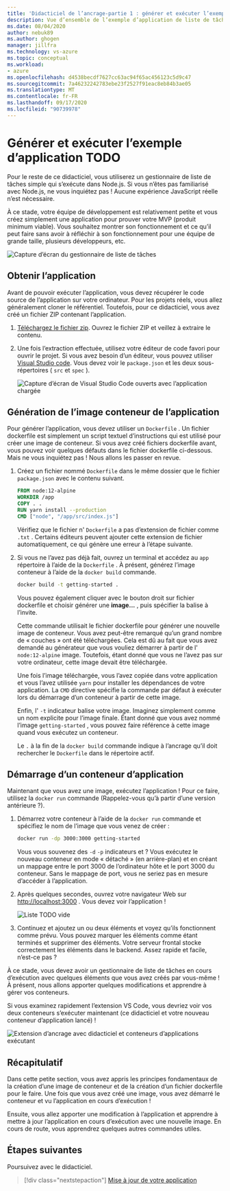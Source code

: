 ```yaml
---
title: 'Didacticiel de l’ancrage-partie 1 : générer et exécuter l’exemple d’application de liste TODO'
description: Vue d’ensemble de l’exemple d’application de liste de tâches qui s’exécute dans Node.js.
ms.date: 08/04/2020
author: nebuk89
ms.author: ghogen
manager: jillfra
ms.technology: vs-azure
ms.topic: conceptual
ms.workload:
- azure
ms.openlocfilehash: d4538becdf7627cc63ac94f65ac456123c5d9c47
ms.sourcegitcommit: 7a46232242783ebe23f2527f91eac8eb84b3ae05
ms.translationtype: MT
ms.contentlocale: fr-FR
ms.lasthandoff: 09/17/2020
ms.locfileid: "90739978"
---
```

# <a name="build-and-run-the-todo-sample-app"></a>Générer et exécuter l’exemple d’application TODO

Pour le reste de ce didacticiel, vous utiliserez un gestionnaire de liste de tâches simple qui s’exécute dans Node.js. Si vous n’êtes pas familiarisé avec Node.js, ne vous inquiétez pas ! Aucune expérience JavaScript réelle n’est nécessaire.

À ce stade, votre équipe de développement est relativement petite et vous créez simplement une application pour prouver votre MVP (produit minimum viable). Vous souhaitez montrer son fonctionnement et ce qu’il peut faire sans avoir à réfléchir à son fonctionnement pour une équipe de grande taille, plusieurs développeurs, etc.

![Capture d’écran du gestionnaire de liste de tâches](media/todo-list-sample.png)

## <a name="get-the-app"></a>Obtenir l’application

Avant de pouvoir exécuter l’application, vous devez récupérer le code source de l’application sur votre ordinateur. Pour les projets réels, vous allez généralement cloner le référentiel. Toutefois, pour ce didacticiel, vous avez créé un fichier ZIP contenant l’application.

1. [Téléchargez le fichier zip](http://localhost/assets/app.zip). Ouvrez le fichier ZIP et veillez à extraire le contenu.

1. Une fois l’extraction effectuée, utilisez votre éditeur de code favori pour ouvrir le projet. Si vous avez besoin d’un éditeur, vous pouvez utiliser [Visual Studio code](https://code.visualstudio.com/). Vous devez voir le `package.json` et les deux sous-répertoires ( `src` et `spec` ).

    ![Capture d’écran de Visual Studio Code ouverts avec l’application chargée](media/ide-screenshot.png)

## <a name="building-the-apps-container-image"></a>Génération de l’image conteneur de l’application

Pour générer l’application, vous devez utiliser un `Dockerfile` . Un fichier dockerfile est simplement un script textuel d’instructions qui est utilisé pour créer une image de conteneur. Si vous avez créé fichiers dockerfile avant, vous pouvez voir quelques défauts dans le fichier dockerfile ci-dessous. Mais ne vous inquiétez pas ! Nous allons les passer en revue.

1. Créez un fichier nommé `Dockerfile` dans le même dossier que le fichier `package.json` avec le contenu suivant.

    ```dockerfile
    FROM node:12-alpine
    WORKDIR /app
    COPY . .
    RUN yarn install --production
    CMD ["node", "/app/src/index.js"]
    ```

    Vérifiez que le fichier n' `Dockerfile` a pas d’extension de fichier comme `.txt` . Certains éditeurs peuvent ajouter cette extension de fichier automatiquement, ce qui génère une erreur à l’étape suivante.

1. Si vous ne l’avez pas déjà fait, ouvrez un terminal et accédez au `app` répertoire à l’aide de la `Dockerfile` . À présent, générez l’image conteneur à l’aide de la `docker build` commande.

    ```bash
    docker build -t getting-started .
    ```

    Vous pouvez également cliquer avec le bouton droit sur fichier dockerfile et choisir générer une **image...** , puis spécifier la balise à l’invite.

    Cette commande utilisait le fichier dockerfile pour générer une nouvelle image de conteneur. Vous avez peut-être remarqué qu’un grand nombre de « couches » ont été téléchargées. Cela est dû au fait que vous avez demandé au générateur que vous vouliez démarrer à partir de l' `node:12-alpine` image. Toutefois, étant donné que vous ne l’avez pas sur votre ordinateur, cette image devait être téléchargée.

    Une fois l’image téléchargée, vous l’avez copiée dans votre application et vous l’avez utilisée `yarn` pour installer les dépendances de votre application. La `CMD` directive spécifie la commande par défaut à exécuter lors du démarrage d’un conteneur à partir de cette image.

    Enfin, l' `-t` indicateur balise votre image. Imaginez simplement comme un nom explicite pour l’image finale. Étant donné que vous avez nommé l’image `getting-started` , vous pouvez faire référence à cette image quand vous exécutez un conteneur.

    Le `.` à la fin de la `docker build` commande indique à l’ancrage qu’il doit rechercher le `Dockerfile` dans le répertoire actif.

## <a name="starting-an-app-container"></a>Démarrage d’un conteneur d’application

Maintenant que vous avez une image, exécutez l’application ! Pour ce faire, utilisez la `docker run` commande (Rappelez-vous qu’à partir d’une version antérieure ?).

1. Démarrez votre conteneur à l’aide de la `docker run` commande et spécifiez le nom de l’image que vous venez de créer :

    ```bash
    docker run -dp 3000:3000 getting-started
    ```

    Vous vous souvenez des `-d` `-p` indicateurs et ? Vous exécutez le nouveau conteneur en mode « détaché » (en arrière-plan) et en créant un mappage entre le port 3000 de l’ordinateur hôte et le port 3000 du conteneur. Sans le mappage de port, vous ne seriez pas en mesure d’accéder à l’application.

1. Après quelques secondes, ouvrez votre navigateur Web sur [http://localhost:3000](http://localhost:3000) .
    Vous devez voir l’application !

    ![Liste TODO vide](media/todo-list-empty.png)

1. Continuez et ajoutez un ou deux éléments et voyez qu’ils fonctionnent comme prévu. Vous pouvez marquer les éléments comme étant terminés et supprimer des éléments. Votre serveur frontal stocke correctement les éléments dans le backend. Assez rapide et facile, n’est-ce pas ?

À ce stade, vous devez avoir un gestionnaire de liste de tâches en cours d’exécution avec quelques éléments que vous avez créés par vous-même ! À présent, nous allons apporter quelques modifications et apprendre à gérer vos conteneurs.

Si vous examinez rapidement l’extension VS Code, vous devriez voir vos deux conteneurs s’exécuter maintenant (ce didacticiel et votre nouveau conteneur d’application lancé) !

![Extension d’ancrage avec didacticiel et conteneurs d’applications exécutant](media/vs-two-containers.png)

## <a name="recap"></a>Récapitulatif

Dans cette petite section, vous avez appris les principes fondamentaux de la création d’une image de conteneur et de la création d’un fichier dockerfile pour le faire. Une fois que vous avez créé une image, vous avez démarré le conteneur et vu l’application en cours d’exécution !

Ensuite, vous allez apporter une modification à l’application et apprendre à mettre à jour l’application en cours d’exécution avec une nouvelle image. En cours de route, vous apprendrez quelques autres commandes utiles.

## <a name="next-steps"></a>Étapes suivantes

Poursuivez avec le didacticiel.

> [!div class="nextstepaction"]
> [Mise à jour de votre application](update-your-app.md)
